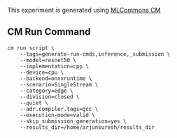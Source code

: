 This experiment is generated using [MLCommons CM](https://github.com/mlcommons/ck)
## CM Run Command
```
cm run script \
	--tags=generate-run-cmds,inference,_submission \
	--model=resnet50 \
	--implementation=cpp \
	--device=cpu \
	--backend=onnxruntime \
	--scenario=SingleStream \
	--category=edge \
	--division=closed \
	--quiet \
	--adr.compiler.tags=gcc \
	--execution-mode=valid \
	--skip_submission_generation=yes \
	--results_dir=/home/arjunsuresh/results_dir
```